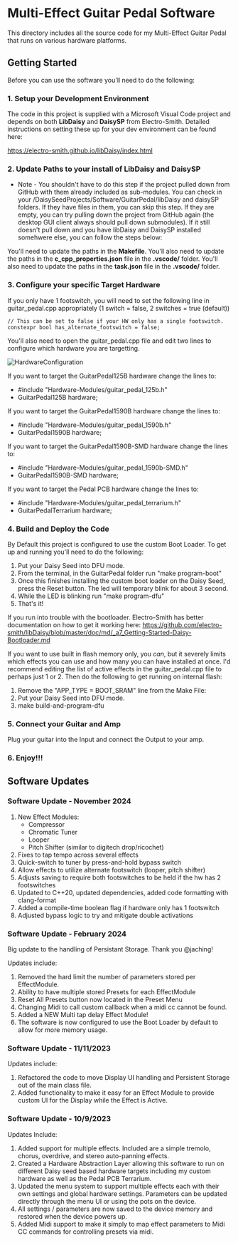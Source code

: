 # Multi-Effect Guitar Pedal Software
This directory includes all the source code for my Multi-Effect Guitar Pedal that runs on various hardware platforms. 

## Getting Started
Before you can use the software you'll need to do the following:

### 1. Setup your Development Environment

The code in this project is supplied with a Microsoft Visual Code project and depends on both **LibDaisy** and **DaisySP** from Electro-Smith. Detailed instructions on setting these up for your dev environment can be found here:

https://electro-smith.github.io/libDaisy/index.html

### 2. Update Paths to your install of LibDaisy and DaisySP

* Note - You shouldn't have to do this step if the project pulled down from GitHub with them already included as sub-modules.  You can check in your /DaisySeedProjects/Software/GuitarPedal/libDaisy and daisySP folders. If they have files in them, you can skip this step.  If they are empty, you can try pulling down the project from GitHub again (the desktop GUI client always should pull down submodules). If it still doesn't pull down and you have libDaisy and DaisySP installed somehwere else, you can follow the steps below: 

You'll need to update the paths in the **Makefile**.
You'll also need to update the paths in the **c_cpp_properties.json** file in the **.vscode/** folder.
You'll also need to update the paths in the **task.json** file in the **.vscode/** folder.

### 3. Configure your specific Target Hardware

If you only have 1 footswitch, you will need to set the following line in guitar_pedal.cpp appropriately (1 switch = false, 2 switches = true (default))

```
// This can be set to false if your HW only has a single footswitch.
constexpr bool has_alternate_footswitch = false;
```

You'll also need to open the guitar_pedal.cpp file and edit two lines to configure which hardware you are targetting. 

![HardwareConfiguration](images/configure_hardware.png)

If you want to target the GuitarPedal125B hardware change the lines to:

* #include "Hardware-Modules/guitar_pedal_125b.h"
* GuitarPedal125B hardware;

If you want to target the GuitarPedal1590B hardware change the lines to:

* #include "Hardware-Modules/guitar_pedal_1590b.h"
* GuitarPedal1590B hardware;

If you want to target the GuitarPedal1590B-SMD hardware change the lines to:

* #include "Hardware-Modules/guitar_pedal_1590b-SMD.h"
* GuitarPedal1590B-SMD hardware;

If you want to target the Pedal PCB hardware change the lines to:

* #include "Hardware-Modules/guitar_pedal_terrarium.h"
* GuitarPedalTerrarium hardware;

### 4. Build and Deploy the Code

By Default this project is configured to use the custom Boot Loader. To get up and running you'll need to do the following:

1. Put your Daisy Seed into DFU mode.
2. From the terminal, in the GuitarPedal folder run "make program-boot"
3. Once this finishes installing the custom boot loader on the Daisy Seed, press the Reset button. The led will temporary blink for about 3 second.
4. While the LED is blinking run "make program-dfu"
5. That's it!

If you run into trouble with the bootloader.  Electro-Smith has better documentation on how to get it working here: https://github.com/electro-smith/libDaisy/blob/master/doc/md/_a7_Getting-Started-Daisy-Bootloader.md

If you want to use built in flash memory only, you *can*, but it severely limits which effects you can use and how many you can have installed at once. I'd recommend editing the list of active effects in the guitar_pedal.cpp file to perhaps just 1 or 2. Then do the following to get running on internal flash:

1. Remove the "APP_TYPE = BOOT_SRAM" line from the Make File:
2. Put your Daisy Seed into DFU mode.
3. make build-and-program-dfu

### 5. Connect your Guitar and Amp

Plug your guitar into the Input and connect the Output to your amp.

### 6. Enjoy!!!

## Software Updates 

### Software Update - November 2024

1. New Effect Modules:
     - Compressor
     - Chromatic Tuner
     - Looper
     - Pitch Shifter (similar to digitech drop/ricochet)
2. Fixes to tap tempo across several effects
3. Quick-switch to tuner by press-and-hold bypass switch
4. Allow effects to utilize alternate footswitch (looper, pitch shifter)
5. Adjusts saving to require both footswitches to be held if the hw has 2 footswitches
6. Updated to C++20, updated dependencies, added code formatting with clang-format
7. Added a compile-time boolean flag if hardware only has 1 footswitch
8. Adjusted bypass logic to try and mitigate double activations
   
### Software Update - February 2024
Big update to the handling of Persistant Storage.  Thank you @jaching!

Updates include:

1. Removed the hard limit the number of parameters stored per EffectModule.
2. Ability to have multiple stored Presets for each EffectModule
3. Reset All Presets button now located in the Preset Menu
4. Changing Midi to call custom callback when a midi cc cannot be found.
5. Added a NEW Multi tap delay Effect Module!
6. The software is now configured to use the Boot Loader by default to allow for more memory usage.

### Software Update - 11/11/2023
Updates include:

1. Refactored the code to move Display UI handling and Persistent Storage out of the main class file.
2. Added functionality to make it easy for an Effect Module to provide custom UI for the Display while the Effect is Active.
   
### Software Update - 10/9/2023
Updates Include:

1. Added support for multiple effects.  Included are a simple tremolo, chorus, overdrive, and stereo auto-panning effects.
2. Created a Hardware Abstraction Layer allowing this software to run on different Daisy seed based hardware targets including my custom hardware as well as the Pedal PCB Terrarium.
3. Updated the menu system to support multiple effects each with their own settings and global hardware settings. Parameters can be updated directly through the menu UI or using the pots on the device.
4. All settings / parameters are now saved to the device memory and restored when the device powers up.
5. Added Midi support to make it simply to map effect parameters to Midi CC commands for controlling presets via midi.
